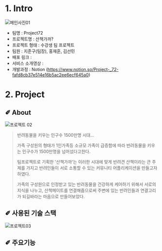 # 1. Intro
![메인사진01](https://user-images.githubusercontent.com/86465929/134794702-69db4319-623e-4b9b-9d9a-2efe7e503c1e.png)

+ 팀명 : Project72
+ 프로젝트명 : 산책가까?
+ 프로젝트 형태 : 수강생 팀 프로젝트
+ 팀원 : 지준구(팀장), 홍재훈, 김선민
+ 배포 링크 : 
+ 서비스 소개영상 :
+ 개발과정 :  Notion (https://www.notion.so/Project-_72-fafd8cb37e514e16b5ac2ee6ecf645a0)

# 2. Project

## ✐ About 
![프로젝트 02](https://user-images.githubusercontent.com/86465929/134794868-749ed404-cad7-42aa-979d-b373a5e8d4c9.png)

> 반려동물을 키우는 인구수 1500만명 시대...
>
> 가족 구성원의 형태가 1인가족등 소규모 가족이 급증함에 따라 반려동물을 키우는 인구수가 1500만명을 넘어섰다고한다. 
>
> 팀프로젝트로 기획한 '산책가까'는 이러한 시대에 맞게 반려견 산책이라는 큰 주제를 가지고 반려인들이 서로 소통할 수 있는 커뮤니티 어플리케이션을 만들고자 하였다.
>
> 가족의 구성원으로 인정받고 있는 반려동물을 건강하게 케어하기 위해서 서로의 지식을 나누고, 산책메이트를 연결해줌으로써 주변에 있는 반려인들과 연결고리가 되길바라는 마음으로 만들어보았다. 

## ✐ 사용된 기술 스택
![프로젝트03](https://user-images.githubusercontent.com/86465929/134795492-6e84ebb7-68ed-4e99-a313-8c870b03aa40.png)

## ✐ 주요기능
